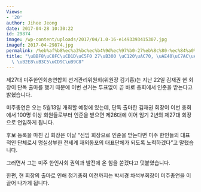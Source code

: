 ```yaml
---
Views:
- '20'
author: Jihee Jeong
date: 2017-04-28 10:30:22
id: 29874
image: /wp-content/uploads/2017/04/1.0-16-e1493393415307.jpg
imagef: 2017-04-29874.jpg
permalink: /%eb%af%b8%ec%a3%bc%ec%b4%9d%ec%97%b0-27%eb%8c%80-%ec%84%a0%ea%b1%b0-%ea%b9%80%ec%9e%ac%ea%b6%8c-%ed%9a%8c%ec%9e%a5-%eb%8b%a8%eb%8f%85%ec%b6%9c%eb%a7%88/
title: "\uBBF8\uC8FC\uCD1D\uC5F0 27\uB300 \uC120\uAC70, \uAE40\uC7AC\uAD8C \uD68C\uC7A5\
  \ \uB2E8\uB3C5\uCD9C\uB9C8"
---
```


제27대 미주한인회총연합회 선거관리위원회(위원장 김기홍)는 지난 22일 김재권 현 회장이 단독 출마를 했기 때문에 이번 선거는 투표없이 곧 바로 총회에서 인준을 받는다고 밝혔습니다.

미주총연은 오는 5월13일 개최할 예정에 있는데, 단독 출마한 김재권 회장이 이번 총회에서 100명 이상 회원들로부터 인준을 받으면 제26대에 이어 임기 2년의 제27대 회장으로 연임하게 됩니다.

후보 등록을 마친 김 회장은 이날 “신임 회장으로 인준을 받는다면 미주 한인들의 대표적인 단체로서 명실상부한 전세계 재외동포의 대표단체가 되도록 노력하겠다”고 말했습니다.

그러면서 그는 미주 한인사회 권익과 발전에 온 힘을 쏟겠다고 덧붙였습니다.

한편, 현 회장의 출마로 인해 정기총회 이전까지는 박서경 차석부회장이 미주총연을 이끌어 나가게 됩니다.